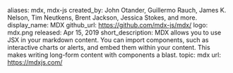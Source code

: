 aliases: mdx, mdx-js
created_by: John Otander, Guillermo Rauch, James K. Nelson, Tim Neutkens, Brent Jackson, Jessica Stokes, and more.
display_name: MDX
github_url: https://github.com/mdx-js/mdx/
logo: mdx.png
released: Apr 15, 2019
short_description: MDX allows you to use JSX in your markdown content. You can import components, such as interactive charts or alerts, and embed them within your content. This makes writing long-form content with components a blast.
topic: mdx
url: https://mdxjs.com/
